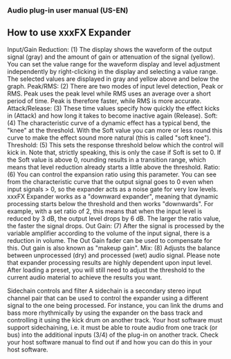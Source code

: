 ### Audio plug-in user manual (US-EN)

## How to use xxxFX Expander
Input/Gain Reduction: (1) The display shows the waveform of the output signal (gray) and the amount of gain or attenuation of the signal (yellow). You can set the value range for the waveform display and level adjustment independently by right-clicking in the display and selecting a value range. The selected values are displayed in gray and yellow above and below the graph.
Peak/RMS: (2) There are two modes of input level detection, Peak or RMS. Peak uses the peak level while RMS uses an average over a short period of time. Peak is therefore faster, while RMS is more accurate. 
Attack/Release: (3) These time values specify how quickly the effect kicks in (Attack) and how long it takes to become inactive again (Release).
Soft: (4) The characteristic curve of a dynamic effect has a typical bend, the "knee" at the threshold. With the Soft value you can more or less round this curve to make the effect sound more natural (this is called "soft knee").
Threshold: (5) This sets the response threshold below which the control will kick in. Note that, strictly speaking, this is only the case if Soft is set to 0. If the Soft value is above 0, rounding results in a transition range, which means that level reduction already starts a little above the threshold.
Ratio: (6) You can control the expansion ratio using this parameter.
You can see from the characteristic curve that the output signal goes to 0 even when input signals > 0, so the expander acts as a noise gate for very low levels.
xxxFX Expander works as a "downward expander", meaning that dynamic processing starts below the threshold and then works "downwards". For example, with a set ratio of 2, this means that when the input level is reduced by 3 dB, the output level drops by 6 dB. The larger the ratio value, the faster the signal drops.
Out Gain: (7) After the signal is processed by the variable amplifier according to the volume of the input signal, there is a reduction in volume. The Out Gain fader can be used to compensate for this. Out gain is also known as "makeup gain".
Mix: (8) Adjusts the balance between unprocessed (dry) and processed (wet) audio signal.
Please note that expander processing results are highly dependent upon input level. After loading a preset, you will still need to adjust the threshold to the current audio material to achieve the results you want.

Sidechain controls and filter
A sidechain is a secondary stereo input channel pair that can be used to control the expander using a different signal to the one being processed. For instance, you can link the drums and bass more rhythmically by using the expander on the bass track and controlling it using the kick drum on another track.
Your host software must support sidechaining, i.e. it must be able to route audio from one track (or bus) into the additional inputs (3/4) of the plug-in on another track. Check your host software manual to find out if and how you can do this in your host software.
